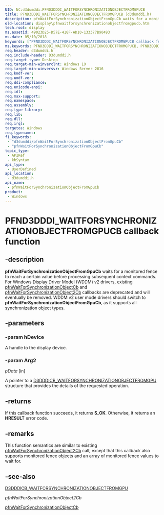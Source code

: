 ```yaml
---
UID: NC:d3dumddi.PFND3DDDI_WAITFORSYNCHRONIZATIONOBJECTFROMGPUCB
title: PFND3DDDI_WAITFORSYNCHRONIZATIONOBJECTFROMGPUCB (d3dumddi.h)
description: pfnWaitForSynchronizationObjectFromGpuCb waits for a monitored fence to reach a certain value before processing subsequent context commands.
old-location: display\pfnwaitforsynchronizationobjectfromgpucb.htm
tech.root: display
ms.assetid: 49023D25-D57E-418F-AD10-133377B90493
ms.date: 05/10/2018
keywords: ["PFND3DDDI_WAITFORSYNCHRONIZATIONOBJECTFROMGPUCB callback function"]
ms.keywords: PFND3DDDI_WAITFORSYNCHRONIZATIONOBJECTFROMGPUCB, PFND3DDDI_WAITFORSYNCHRONIZATIONOBJECTFROMGPUCB callback, d3dumddi/pfnWaitForSynchronizationObjectFromGpuCb, display.pfnwaitforsynchronizationobjectfromgpucb, pfnWaitForSynchronizationObjectFromGpuCb, pfnWaitForSynchronizationObjectFromGpuCb callback function [Display Devices]
req.header: d3dumddi.h
req.include-header: D3dumddi.h
req.target-type: Desktop
req.target-min-winverclnt: Windows 10
req.target-min-winversvr: Windows Server 2016
req.kmdf-ver: 
req.umdf-ver: 
req.ddi-compliance: 
req.unicode-ansi: 
req.idl: 
req.max-support: 
req.namespace: 
req.assembly: 
req.type-library: 
req.lib: 
req.dll: 
req.irql: 
targetos: Windows
req.typenames: 
f1_keywords:
 - "d3dumddi/pfnWaitForSynchronizationObjectFromGpuCb"
 - "pfnWaitForSynchronizationObjectFromGpuCb"
topic_type:
 - APIRef
 - kbSyntax
api_type:
 - UserDefined
api_location:
 - d3dumddi.h
api_name:
 - pfnWaitForSynchronizationObjectFromGpuCb
product:
 - Windows
---
```


# PFND3DDDI_WAITFORSYNCHRONIZATIONOBJECTFROMGPUCB callback function

## -description

<b>pfnWaitForSynchronizationObjectFromGpuCb</b> waits for a monitored fence to reach a certain value before processing subsequent context commands. For Windows Display Driver Model (WDDM) v2 drivers, existing <a href="https://docs.microsoft.com/windows-hardware/drivers/ddi/d3dumddi/nc-d3dumddi-pfnd3dddi_waitforsynchronizationobjectcb">pfnWaitForSynchronizationObjectCb</a> and <a href="https://docs.microsoft.com/windows-hardware/drivers/ddi/d3dumddi/nc-d3dumddi-pfnd3dddi_waitforsynchronizationobject2cb">pfnWaitForSynchronizationObject2Cb</a> callbacks are deprecated and will eventually be removed. WDDM v2 user mode drivers should switch to <b>pfnWaitForSynchronizationObjectFromGpuCb</b>, as it supports all synchronization object types.

## -parameters

### -param hDevice

A handle to the display device.

### -param Arg2

*pData* [in]

A pointer to a <a href="https://docs.microsoft.com/windows-hardware/drivers/ddi/d3dumddi/ns-d3dumddi-d3dddicb_waitforsynchronizationobjectfromgpu">D3DDDICB_WAITFORSYNCHRONIZATIONOBJECTFROMGPU</a> structure that provides the details of the requested operation.

## -returns

If this callback function succeeds, it returns **S_OK**. Otherwise, it returns an **HRESULT** error code.

## -remarks

This function semantics are similar to existing <a href="https://docs.microsoft.com/windows-hardware/drivers/ddi/d3dumddi/nc-d3dumddi-pfnd3dddi_waitforsynchronizationobject2cb">pfnWaitForSynchronizationObject2Cb</a> call, except that this callback also supports monitored fence objects and an array of monitored fence values to wait for.

## -see-also

<a href="https://docs.microsoft.com/windows-hardware/drivers/ddi/d3dumddi/ns-d3dumddi-d3dddicb_waitforsynchronizationobjectfromgpu">D3DDDICB_WAITFORSYNCHRONIZATIONOBJECTFROMGPU</a>



<i>pfnWaitForSynchronizationObject2Cb</i>



<a href="https://docs.microsoft.com/windows-hardware/drivers/ddi/d3dumddi/nc-d3dumddi-pfnd3dddi_waitforsynchronizationobjectcb">pfnWaitForSynchronizationObjectCb</a>

